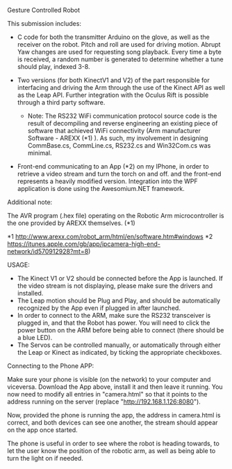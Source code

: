 Gesture Controlled Robot

This submission includes:

- C code for both the transmitter Arduino on the glove, 
as well as the receiver on the robot. Pitch and roll are used for driving motion.
Abrupt Yaw changes are used for requesting song playback. Every time a
byte is received, a random number is generated to determine whether a tune should
play, indexed 3-8. 

- Two versions (for both KinectV1 and V2) of the part responsible for interfacing and driving the Arm
through the use of the Kinect API as well as the Leap API. Further integration
with the Oculus Rift is possible through a third party software.

	- Note: The RS232 WiFi communication protocol source code is the result
		of decompiling and reverse engineering an existing piece of 
		software that achieved WiFi connectivity 
		(Arm manufacturer Software - AREXX (*1) ). As such, my
		involvement in designing CommBase.cs, CommLine.cs, RS232.cs
		and Win32Com.cs was minimal.  

- Front-end communicating to an App (*2) on my IPhone, in order to retrieve a video
stream and turn the torch on and off. 
and the front-end represents a heavily modified version. Integration into
the WPF application is done using the Awesomium.NET framework.


Additional note:

The AVR program (.hex file) operating on the Robotic Arm microcontroller is the one provided
by AREXX themselves. (*1)

*1 http://www.arexx.com/robot_arm/html/en/software.htm#windows
*2 https://itunes.apple.com/gb/app/ipcamera-high-end-network/id570912928?mt=8)


USAGE:

- The Kinect V1 or V2 should be connected before the App is launched. If the video
stream is not displaying, please make sure the drivers and installed.
- The Leap motion should be Plug and Play, and should be automatically recognized
by the App even if plugged in after launched.
- In order to connect to the ARM, make sure the RS232 transceiver is plugged in,
and that the Robot has power. You will need to click the power button on the
ARM before being able to connect (there should be a blue LED).
- The Servos can be controlled manually, or automatically through either the
Leap or Kinect as indicated, by ticking the appropriate checkboxes.


Connecting to the Phone APP:

Make sure your phone is visible (on the network) to your computer and viceversa.
Download the App above, install it and then leave it running. You now need
to modify all entries in "camera.html" so that it points to the address running
on the server (replace "http://192.168.1.126:8080").

Now, provided the phone is running the app, the address in camera.html is correct,
and both devices can see one another, the stream should appear on the app once
started.

The phone is useful in order to see where the robot is heading towards, to
let the user know the position of the robotic arm, as well as being able
to turn the light on if needed.
